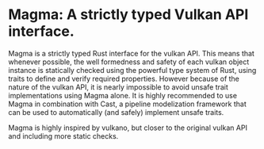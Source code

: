 # Magma: A strictly typed Vulkan API interface.

Magma is a strictly typed Rust interface for the vulkan API.
This means that whenever possible,
the well formedness and safety of each vulkan object instance
is statically checked using the powerful type system of Rust,
using traits to define and verify required properties.
However because of the nature of the vulkan API,
it is nearly impossible to avoid unsafe trait implementations using Magma alone.
It is highly recommended to use Magma in combination with Cast,
a pipeline modelization framework that can be used to automatically
(and safely) implement unsafe traits.

Magma is highly inspired by vulkano, but closer to the original vulkan API
and including more static checks.
